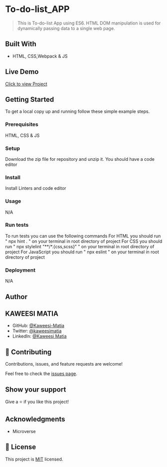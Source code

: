 # To-do-list_APP



> This is To-do-list App using ES6. HTML DOM manipulation is used for dynamically passing data to a single web page.

## Built With

- HTML, CSS,Webpack & JS

## Live Demo

[Click to view Project]( https://astounding-stardust-4f6e3b.netlify.app)

## Getting Started

To get a local copy up and running follow these simple example steps.

### Prerequisites

HTML, CSS & JS

### Setup

Download the zip file for repository and unzip it.
You should have a code editor

### Install

Install Linters and code editor

### Usage

N/A

### Run tests

To run tests you can use the following commands
For HTML you should run " npx hint . " on your terminal in root directory of project
For CSS you should run " npx stylelint "**/*.{css,scss}" " on your terminal in root directory of project
For JavaScript you should run " npx eslint " on your terminal in root directory of project

### Deployment

N/A

## Author
## KAWEESI MATIA

- GitHub: [@Kaweesi-Matia](https://github.com/@Kaweesi-Matia)
- Twitter: [@kaweesimatia](https://twitter.com/@kaweesimatia)
- LinkedIn: [@Kaweesi Matia](https://linkedin.com/in/@KaweesiMatia)


## 🤝 Contributing

Contributions, issues, and feature requests are welcome!

Feel free to check the [issues page](../../issues/).

## Show your support

Give a ⭐️ if you like this project!

## Acknowledgments

- Microverse

## 📝 License

This project is [MIT](./License.md) licensed.
